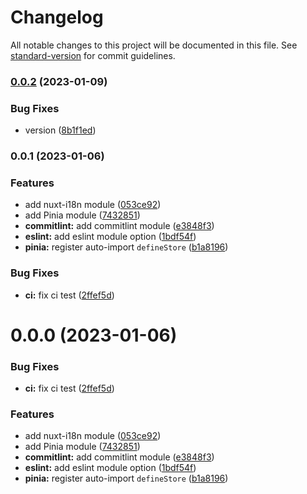 # Changelog

All notable changes to this project will be documented in this file. See [standard-version](https://github.com/conventional-changelog/standard-version) for commit guidelines.

### [0.0.2](https://github.com/gitsindonesia/ui-component/compare/v0.0.1...v0.0.2) (2023-01-09)


### Bug Fixes

* version ([8b1f1ed](https://github.com/gitsindonesia/ui-component/commit/8b1f1ed24199ee2583999c83130b5d5e4b0e3468))

### 0.0.1 (2023-01-06)


### Features

* add nuxt-i18n module ([053ce92](https://github.com/gitsindonesia/ui-component/commit/053ce92dc6a0ac6ef4b848855397e32c0ffa34c7))
* add Pinia module ([7432851](https://github.com/gitsindonesia/ui-component/commit/74328517c727372ab31b9d3ee7dc1e3a452975c9))
* **commitlint:** add commitlint module ([e3848f3](https://github.com/gitsindonesia/ui-component/commit/e3848f3246db086457c39fa03cf078d29ed8a56b))
* **eslint:** add eslint module option ([1bdf54f](https://github.com/gitsindonesia/ui-component/commit/1bdf54fba9ea1023b53d5701181c45038df55c98))
* **pinia:** register auto-import `defineStore` ([b1a8196](https://github.com/gitsindonesia/ui-component/commit/b1a8196a70046cb9464b87320e9010ba080fa8b6))


### Bug Fixes

* **ci:** fix ci test ([2ffef5d](https://github.com/gitsindonesia/ui-component/commit/2ffef5d27502a675ed10c5db66f2f2807cd5198e))

# 0.0.0 (2023-01-06)


### Bug Fixes

* **ci:** fix ci test ([2ffef5d](https://github.com/gitsindonesia/ui-component/commit/2ffef5d27502a675ed10c5db66f2f2807cd5198e))


### Features

* add nuxt-i18n module ([053ce92](https://github.com/gitsindonesia/ui-component/commit/053ce92dc6a0ac6ef4b848855397e32c0ffa34c7))
* add Pinia module ([7432851](https://github.com/gitsindonesia/ui-component/commit/74328517c727372ab31b9d3ee7dc1e3a452975c9))
* **commitlint:** add commitlint module ([e3848f3](https://github.com/gitsindonesia/ui-component/commit/e3848f3246db086457c39fa03cf078d29ed8a56b))
* **eslint:** add eslint module option ([1bdf54f](https://github.com/gitsindonesia/ui-component/commit/1bdf54fba9ea1023b53d5701181c45038df55c98))
* **pinia:** register auto-import `defineStore` ([b1a8196](https://github.com/gitsindonesia/ui-component/commit/b1a8196a70046cb9464b87320e9010ba080fa8b6))
